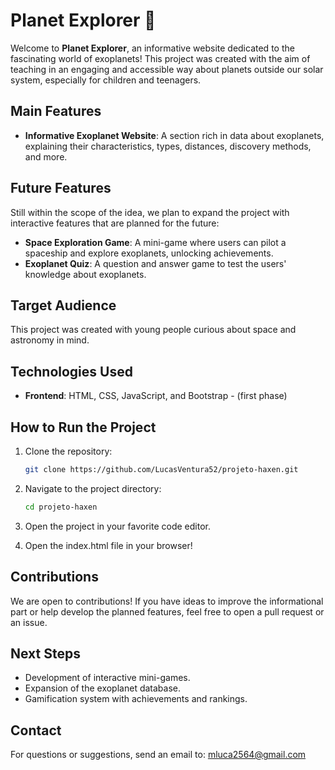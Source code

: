 # Planet Explorer 🚀

Welcome to **Planet Explorer**, an informative website dedicated to the fascinating world of exoplanets! This project was created with the aim of teaching in an engaging and accessible way about planets outside our solar system, especially for children and teenagers.

## Main Features

- **Informative Exoplanet Website**: A section rich in data about exoplanets, explaining their characteristics, types, distances, discovery methods, and more.

## Future Features

Still within the scope of the idea, we plan to expand the project with interactive features that are planned for the future:

- **Space Exploration Game**: A mini-game where users can pilot a spaceship and explore exoplanets, unlocking achievements.
- **Exoplanet Quiz**: A question and answer game to test the users' knowledge about exoplanets.

## Target Audience

This project was created with young people curious about space and astronomy in mind.

## Technologies Used

- **Frontend**: HTML, CSS, JavaScript, and Bootstrap - (first phase)

## How to Run the Project

1. Clone the repository:
   ```bash
   git clone https://github.com/LucasVentura52/projeto-haxen.git
   
2. Navigate to the project directory:
    ```bash
    cd projeto-haxen

3. Open the project in your favorite code editor.

4. Open the index.html file in your browser!

## Contributions
We are open to contributions! If you have ideas to improve the informational part or help develop the planned features, feel free to open a pull request or an issue.

## Next Steps
- Development of interactive mini-games.
- Expansion of the exoplanet database.
- Gamification system with achievements and rankings.
  
## Contact
For questions or suggestions, send an email to: mluca2564@gmail.com
